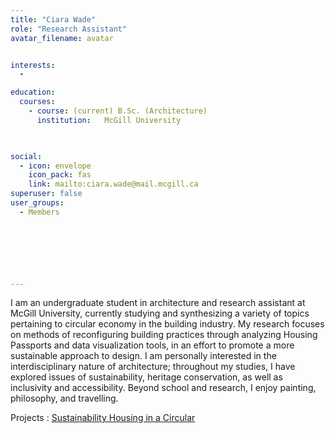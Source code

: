 ```yaml
---
title: "Ciara Wade"
role: "Research Assistant"
avatar_filename: avatar


interests:
  - 

education:
  courses:
    - course: (current) B.Sc. (Architecture)
      institution:   McGill University 
  


social:
  - icon: envelope
    icon_pack: fas
    link: mailto:ciara.wade@mail.mcgill.ca
superuser: false
user_groups:
  - Members



    

  

--- 
```




I am an undergraduate student in architecture and research assistant at McGill University, currently studying and synthesizing a variety of topics pertaining to circular economy in the building industry. My research focuses on methods of reconfiguring building practices through analyzing Housing Passports and data visualization tools, in an effort to promote a more sustainable approach to design. I am personally interested in the interdisciplinary nature of architecture; throughout my studies, I have explored issues of sustainability, heritage conservation, as well as inclusivity and accessibility. Beyond school and research, I enjoy painting, philosophy, and travelling.



Projects  : 
<a href='http://localhost:1313/project/sustainability-housing-in-a-circular-economy/'  >Sustainability Housing in a Circular 
</br>
